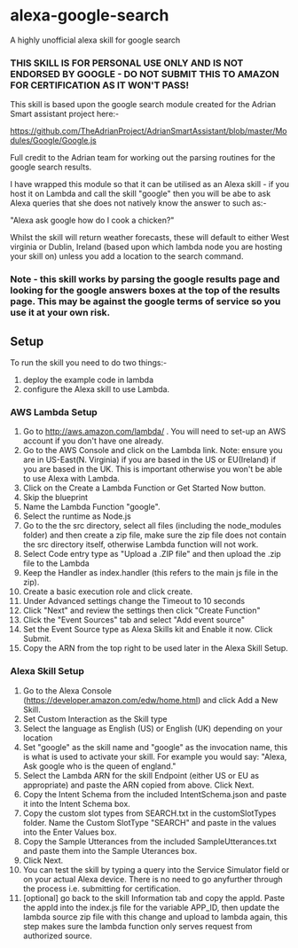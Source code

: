 # alexa-google-search

A highly unofficial alexa skill for google search

### THIS SKILL IS FOR PERSONAL USE ONLY AND IS NOT ENDORSED BY GOOGLE - DO NOT SUBMIT THIS TO AMAZON FOR CERTIFICATION AS IT WON'T PASS!

This skill is based upon the google search module created for the Adrian Smart assistant project here:-

https://github.com/TheAdrianProject/AdrianSmartAssistant/blob/master/Modules/Google/Google.js

Full credit to the Adrian team for working out the parsing routines for the google search results.

I have wrapped this module so that it can be utilised as an Alexa skill - if you host it on Lambda and call the skill "google" then you will be abe to ask Alexa queries that she does not natively know the answer to such as:-

"Alexa ask google how do I cook a chicken?"

Whilst the skill will return weather forecasts, these will default to either West virginia or Dublin, Ireland (based upon which lambda node you are hosting your skill on) unless you add a location to the search command.


###  Note - this skill works by parsing the google results page and looking for the google answers boxes at the top of the results page. This may be against the google terms of service so you use it at your own risk. 



## Setup

To run the skill you need to do two things:-

1. deploy the example code in lambda
2. configure the Alexa skill to use Lambda.

### AWS Lambda Setup

1. Go to http://aws.amazon.com/lambda/ . You will need to set-up an AWS account if you don't have one already. 
2. Go to the AWS Console and click on the Lambda link. Note: ensure you are in US-East(N. Virginia) if you are based in the US or EU(Ireland) if you are based in the UK. This is important otherwise you won't be able to use Alexa with Lambda. 
3. Click on the Create a Lambda Function or Get Started Now button.
4. Skip the blueprint
5. Name the Lambda Function "google".
6. Select the runtime as Node.js
7. Go to the the src directory, select all files (including the node_modules folder) and then create a zip file, make sure the zip file does not contain the src directory itself, otherwise Lambda function will not work.
8. Select Code entry type as "Upload a .ZIP file" and then upload the .zip file to the Lambda
9. Keep the Handler as index.handler (this refers to the main js file in the zip).
10. Create a basic execution role and click create.
11. Under Advanced settings change the Timeout to 10 seconds
12. Click "Next" and review the settings then click "Create Function"
13. Click the "Event Sources" tab and select "Add event source"
14. Set the Event Source type as Alexa Skills kit and Enable it now. Click Submit.
15. Copy the ARN from the top right to be used later in the Alexa Skill Setup.

### Alexa Skill Setup

1. Go to the Alexa Console (https://developer.amazon.com/edw/home.html) and click Add a New Skill.
2. Set Custom Interaction as the Skill type
3. Select the language as English (US) or English (UK) depending on your location
3. Set "google" as the skill name and "google" as the invocation name, this is what is used to activate your skill. For example you would say: "Alexa, Ask google who is the queen of england."
4. Select the Lambda ARN for the skill Endpoint (either US or EU as appropriate) and paste the ARN copied from above. Click Next.
5. Copy the Intent Schema from the included IntentSchema.json and paste it into the Intent Schema box.
6. Copy the custom slot types from SEARCH.txt in the customSlotTypes folder. Name the Custom SlotType "SEARCH" and paste in the values into the Enter Values box.
7. Copy the Sample Utterances from the included SampleUtterances.txt and paste them into the Sample Uterances box.
8. Click Next.
9. You can test the skill by typing a query into the Service Simulator field or on your actual Alexa device. There is no need to go anyfurther through the process i.e. submitting for certification.
10. [optional] go back to the skill Information tab and copy the appId. Paste the appId into the index.js file for the variable APP_ID, then update the lambda source zip file with this change and upload to lambda again, this step makes sure the lambda function only serves request from authorized source.
